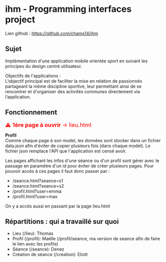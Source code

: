 # ihm - Programming interfaces project

Lien github : https://github.com/chams14/ihm 

## Sujet
Implémentation d'une application mobile orientée sport en suivant les principes du design centré utilisateur.

Objectifs de l'applications : <br>
L’objectif principal est de faciliter la mise en relation de passionnés partageant la même discipline sportive, leur permettant ainsi de se rencontrer et d'organiser des activités communes directement via l’application.

## Fonctionnement 
<span style="font-size: 18px; color: red;">⚠️ <strong>1ère page à ouvrir </strong> → lieu.html</span>

<strong>Profil</strong><br>
Comme chaque page à son model, les données sont stocker dans un fichier data.json afin d'éviter de copier plusieurs fois (dans chaque model).
Le fichier json remplace l'API que l'application est censé avoir.

Les pages affichant les infos d'une séance ou d'un profil sont gérer avec le passage en paramètre d'un id pour éviter de créer plusieurs pages. Pour pouvoir accès à ces pages il faut donc passer par :
- /seance.html?seance=s1
- /seance.html?seance=s2
- /profil.html?user=emma
- /profil.html?user=max

On y a accès aussi en passant par la page lieu.html

## Répartitions : qui a travaillé sur quoi
- Lieu (/lieu): Thomas
- Profil (/profil): Maëlle (/profil/seance, ma version de seance afin de faire le lien avec les profils)
- Séance (/seance): Denez
- Création de séance (/creation): Eliott